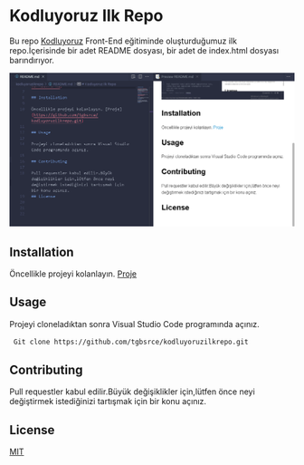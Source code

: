 # Kodluyoruz Ilk Repo


Bu repo [Kodluyoruz](https://www.kodluyoruz.org/) Front-End eğitiminde oluşturduğumuz ilk repo.İçerisinde bir adet README dosyası, bir adet de index.html dosyası barındırıyor.

  ![Proje resmi](mark.down.png)


## Installation

Öncellikle projeyi kolanlayın. [Proje](https://github.com/tgbsrce/kodluyoruzilkrepo.git)

## Usage

Projeyi cloneladıktan sonra Visual Studio Code programında açınız.

```bash
 Git clone https://github.com/tgbsrce/kodluyoruzilkrepo.git
```

## Contributing

Pull requestler kabul edilir.Büyük değişiklikler için,lütfen önce neyi değiştirmek istediğinizi tartışmak için bir konu açınız.
## License

[MIT](https://choosealicense.com/licenses/mit/)


